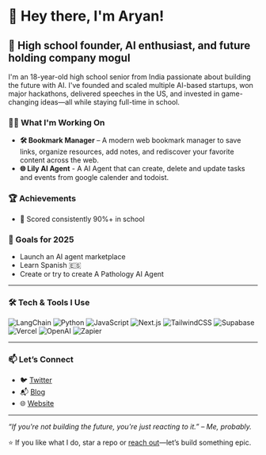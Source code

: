# 👋 Hey there, I'm Aryan!

## 🚀 High school founder, AI enthusiast, and future holding company mogul

I'm an 18-year-old high school senior from India passionate about building the future with AI. I've founded and scaled multiple AI-based startups, won major hackathons, delivered speeches in the US, and invested in game-changing ideas—all while staying full-time in school.

### 👨‍💻 What I'm Working On
- **🛠️ Bookmark Manager** – A modern web bookmark manager to save links, organize resources, add notes, and rediscover your favorite content across the web.
- **🌐 Lily AI Agent** - A AI Agent that can create, delete and update tasks and events from google calender and todoist.

### 🏆 Achievements
- 🧠 Scored consistently 90%+ in school

### 🎯 Goals for 2025
- Launch an AI agent marketplace
- Learn Spanish  🇪🇸
- Create or try to create A Pathology AI Agent

---

### 🛠️ Tech & Tools I Use
![LangChain](https://img.shields.io/badge/LangChain-blue?style=flat&logo=langchain)
![Python](https://img.shields.io/badge/Python-3776AB?style=flat&logo=python&logoColor=white)
![JavaScript](https://img.shields.io/badge/JavaScript-F7DF1E?style=flat&logo=javascript&logoColor=black)
![Next.js](https://img.shields.io/badge/Next.js-black?style=flat&logo=next.js)
![TailwindCSS](https://img.shields.io/badge/TailwindCSS-38B2AC?style=flat&logo=tailwind-css&logoColor=white)
![Supabase](https://img.shields.io/badge/Supabase-3ECF8E?style=flat&logo=supabase&logoColor=white)
![Vercel](https://img.shields.io/badge/Vercel-000000?style=flat&logo=vercel&logoColor=white)
![OpenAI](https://img.shields.io/badge/OpenAI-412991?style=flat&logo=openai&logoColor=white)
![Zapier](https://img.shields.io/badge/Zapier-FD6C35?style=flat&logo=zapier&logoColor=white)

---

### 📫 Let’s Connect
- 🐦 [Twitter](https://twitter.com/aryanbhx) 
- 📬 [Blog](https://aryanbhx.vercel.com/blog) 
- 🌐 [Website](https://aryanbhx.vercell.app.com) 

---

_“If you're not building the future, you're just reacting to it.” – Me, probably._

⭐ If you like what I do, star a repo or [reach out](mailto:aryanbh480@gmail.com)—let’s build something epic.
